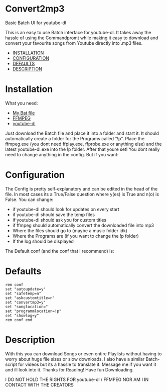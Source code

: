 # Convert2mp3
Basic Batch UI for youtube-dl

This is an easy to use Batch interface for youtube-dl. It takes away the hassle of using the Commandpromt while making it easy to download and convert your favourite songs from Youtube directly into .mp3 files. 
- [INSTALLATION](#installation)
- [CONFIGURATION](#configuration)
- [DEFAULTS](#defaults)
- [DESCRIPTION](#description)

# Installation
What you need:
- [My Bat file](https://github.com/5hunx/convert2mp3/blob/master/dl.bat)
- [FFMPEG](https://ffmpeg.zeranoe.com/builds/)
- [youtube-dl](http://ytdl-org.github.io/youtube-dl/download.html)

Just download the Batch file and place it into a folder and start it. It should automatically create a folder for the Programs called "!p". Place the ffmpeg.exe (you dont need ffplay.exe, ffprobe.exe or anything else) and the latest youtube-dl.exe into the !p folder. After that youre set! You dont really need to change anything in the config. But if you want:

# Configuration
The Config is pretty self-explanatory and can be edited in the head of the file. In most cases its a True/False question where y(es) is True and n(o) is False. You can change: 
- if youtube-dl should look for updates on every start
- if youtube-dl should save the temp files
- if youtube-dl should ask you for custom titles
- if ffmpeg should automatically convert the downloaded file into mp3
- Where the files should go to (maybe a music folder idk)
- Where the Programs are (if you want to change the !p folder)
- If the log should be displayed

The Default conf (and the conf that I recommend) is: 

# Defaults

    rem conf
    set "autoupdate=y"
    set "safetemp=n"
    set "askcustomtitle=n"
    set "convertmp3=y"
    set "songlocation="
    set "programmlocation=!p"
    set "showlog=y"
    rem conf end

# Description
With this you can download Songs or even entire Playlists without having to worry about huge file sizes or slow downloads. I also have a similar Batch-script for videos but its a hassle to translate it. Message me if you want it and ill look into it.
Thanks for Reading! Have fun Downloading.

I DO NOT HOLD THE RIGHTS FOR youtube-dl / FFMPEG NOR AM I IN CONTACT WITH THE CREATORS
